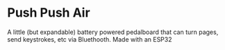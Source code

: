 # Push Push Air

A little (but expandable) battery powered pedalboard that can turn pages, send keystrokes, etc via Bluethooth. Made with an ESP32
